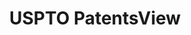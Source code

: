 ---
layout: default
bigquery: https://console.cloud.google.com/bigquery?p=patents-public-data&d=patentsview&page=dataset
citation: Attribution should be given to PatentsView for use, distribution, or derivative
  works.
code: https://github.com/CSSIP-AIR/PatentsView-Code-Snippets/
contributors: USPTO
cost: None
description: 'PatentsView includes US patent data including raw data (summaries, applications,
  pregrant applications), disambugations of inventors and assignees, and inventor
  gender estimates.  Also foreign priority data, # of figures and sheets, and government
  interest statements.'
documentation: https://patentsview.org/query/builder-faqs
last_edit: Mon, 04 Apr 2022 19:02:57 GMT
location: https://patentsview.org/
maintained_by: USPTO
record_creation_timestamp: 12/2/2020 17:20:46
schema_fields: '[''rawlocation_id'', ''disamb_assignee_id_20191231'', ''text'', ''rawinventor_id'',
  ''disamb_inventor_id_20190312'', ''disamb_inventor_id_20200630'', ''mainclass_id'',
  ''level_three'', ''rel_id'', ''term_extension'', ''series_code'', ''title'', ''sector_title'',
  ''exemplary'', ''filename'', ''relkind'', ''category_id'', ''subsection_id'', ''status'',
  ''disamb_assignee_id_20200331'', ''lawyer_id'', ''disamb_inventor_id_20171226'',
  ''f371_date'', ''disamb_inventor_id_20180528'', ''application_id'', ''rawassignee_id'',
  ''county'', ''name_last'', ''variety'', ''reldocno'', ''country_transformed'', ''abstract'',
  ''classification_level'', ''classification_status'', ''assignee_id'', ''disamb_inventor_id_20200331'',
  ''disamb_inventor_id_20181127'', ''organization_id'', ''attribution_status'', ''disamb_inventor_id_20201229'',
  ''withdrawn'', ''citation_id'', ''subgroup'', ''term_disclaimer'', ''length'', ''doc_type'',
  ''disamb_inventor_id_20171003'', ''disamb_assignee_id_20190820'', ''publication_number'',
  ''subgroup_id'', ''field_id'', ''lname'', ''state'', ''ipc_version_indicator'',
  ''doctype'', ''gi_statement'', ''level_two'', ''disamb_assignee_id_20181127'', ''action_date'',
  ''disamb_inventor_id_20170808'', ''longitude'', ''city'', ''state_fips'', ''subclass'',
  ''disamb_assignee_id_20190312'', ''designation'', ''type'', ''classification_data_source'',
  ''_102_date'', ''num_figures'', ''group'', ''male_flag'', ''disamb_assignee_id_20200630'',
  ''disamb_inventor_id_20170307'', ''rule_47'', ''date'', ''latlong'', ''inventor_id'',
  ''disclaimer_date'', ''uuid'', ''kind'', ''sequence'', ''fname'', ''symbol_position'',
  ''deceased'', ''lapse_of_patent'', ''num'', ''location_id'', ''term_grant'', ''main_group'',
  ''disamb_assignee_id_20191008'', ''group_id'', ''disamb_inventor_id_20191231'',
  ''f102_date'', ''latin_name'', ''num_claims'', ''contract_award_number'', ''applicant_type'',
  ''section'', ''level_one'', ''disamb_inventor_id_20200929'', ''patent_id'', ''disamb_inventor_id_20191008'',
  ''ipc_class'', ''county_fips'', ''latitude'', ''_371_date'', ''name'', ''id'', ''field_title'',
  ''num_sheets'', ''male'', ''country'', ''classification_value'', ''subcategory_id'',
  ''category'', ''disamb_inventor_id_20190820'', ''disamb_assignee_id_20200929'',
  ''role'', ''dependent'', ''number'', ''name_first'', ''section_id'', ''subclass_id'',
  ''organization'']'
shortname: patentsview
tags:
- disambiguation
- United States
- gender
terms_of_use: Creative Commons Attribution 4.0 International License.
timeframe: 1963-1999
title: USPTO PatentsView
uuid: cf1780b1-e265-4e49-8d1d-83b9cfe0fd9a
---